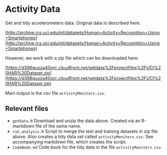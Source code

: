 # Activity Data
Get and tidy accelerometers data. Original data is described here:

[http://archive.ics.uci.edu/ml/datasets/Human+Activity+Recognition+Using+Smartphones](http://archive.ics.uci.edu/ml/datasets/Human+Activity+Recognition+Using+Smartphones)

However, we work with a zip file which can be downloaded here:

[https://d396qusza40orc.cloudfront.net/getdata%2Fprojectfiles%2FUCI%20HAR%20Dataset.zip](https://d396qusza40orc.cloudfront.net/getdata%2Fprojectfiles%2FUCI%20HAR%20Dataset.zip)

Main output is the csv file `activityMonitors.csv`.

## Relevant files

* `getData.R` Download and unzip the data above. Created via an R-markdown file of the same name.
* `run_analysis.R` Script to merge the test and training datasets in zip file above. Also creates a tidy data set called `activityMonitors.csv`. See accompanying markdown file, which creates the script.
* `CodeBook.md` Code book for the tidy data in the file `activityMonitors.csv`.
